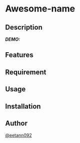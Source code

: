 # Awesome-name
<!-- ![Badge Status](https://ci-as-a-service) -->  
<!-- OverviewOverviewOverview -->  

## Description
<!-- DescriptionDescriptionDescription -->  

***DEMO:***  
<!-- ![Demo](https://image-url.gif) -->  

## Features
<!-- - Awesome function -->  

<!-- For more information, see `awesome-tool help`. -->  

## Requirement
<!-- - Requirement -->  

## Usage
<!-- 1. Usage -->  

## Installation
<!-- ```sh                                              -->  
<!-- $ git clone https://github.com/eetann/awesome-tool -->  
<!-- ```                                                -->  

<!-- ## Anything Else -->  

## Author
[@eetann092](https://twitter.com/eetann092)  

<!-- ## License                           -->  
<!-- [MIT](http://eetann.mit-license.org) -->  
